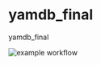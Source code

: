 # yamdb_final
yamdb_final

![example workflow](https://github.com/github/docs/actions/workflows/main.yml/badge.svg)
